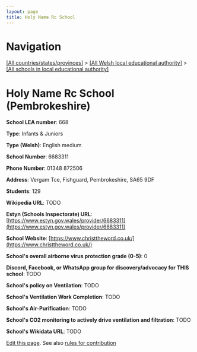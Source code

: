 ```yaml
---
layout: page
title: Holy Name Rc School
---
```

# Navigation

[[All countries/states/provinces]](../../..) > [[All Welsh local educational authority]](../..) > [[All schools in local educational authority]](..)

# Holy Name Rc School (Pembrokeshire)

**School LEA number**: 668

**Type**: Infants & Juniors

**Type (Welsh)**: English medium

**School Number**: 6683311

**Phone Number**: 01348 872506

**Address**: Vergam Tce, Fishguard, Pembrokeshire, SA65 9DF

**Students**: 129

**Wikipedia URL**: TODO

**Estyn (Schools Inspectorate) URL**: [https://www.estyn.gov.wales/provider/6683311](https://www.estyn.gov.wales/provider/6683311)

**School Website**: [https://www.christtheword.co.uk/](https://www.christtheword.co.uk/)

**School's overall airborne virus protection grade (0-5)**: 0

**Discord, Facebook, or WhatsApp group for discovery/advocacy for THIS school**: TODO

**School's policy on Ventilation**: TODO

**School's Ventilation Work Completion**: TODO

**School's Air-Purification**: TODO

**School's CO2 monitoring to actively drive ventilation and filtration**: TODO

**School's Wikidata URL**: TODO




[Edit this page](https://github.com/ventilate-schools/Wales/edit/prif/./Pembrokeshire/Holy_Name_Rc_School.md). See also [rules for contribution](../../../contribution-rules/)